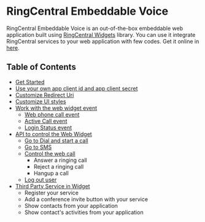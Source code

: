 # RingCentral Embeddable Voice

RingCentral Embeddable Voice is an out-of-the-box embeddable web application built using [RingCentral Widgets](https://github.com/ringcentral/ringcentral-js-widgets) library. You can use it integrate RingCentral services to your web application with few codes. Get it online in [here](https://ringcentral.github.io/ringcentral-web-widget/).

## Table of Contents

* [Get Started](get-started.md)
* [Use your own app client id and app client secret](config-client-id-and-secret.md)
* [Customize Redirect Uri](customize-redirect-uri.md)
* [Customize UI styles](customize-ui-styles.md)
* [Work with the web widget event](widget-event.md)
  * [Web phone call event](widget-event.md#web-phone-call-event)
  * [Active Call event](widget-event.md#active-call-event)
  * [Login Status event](widget-event.md#login-status-event)
* [API to control the Web Widget](control-widget.md)
  * [Go to Dial and start a call](control-widget.md#go-to-dial-and-start-a-call)
  * [Go to SMS](control-widget.md#go-to-sms-page)
  * [Control the web call](control-widget.md#control-the-web-call)
    * Answer a ringing call
    * Reject a ringing call
    * Hangup a call
  * [Log out user](control-widget.md#log-out-user)
* [Third Party Service in Widget](docs/third-party-service-in-widget.md)
  * Register your service
  * Add a conference invite button with your service
  * Show contacts from your application
  * Show contact's activities from your application

